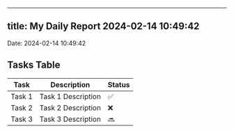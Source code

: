 
---
title: My Daily Report 2024-02-14 10:49:42
---

Date: 2024-02-14 10:49:42

## Tasks Table

| Task | Description | Status |
|------|-------------|--------|
| Task 1 | Task 1 Description | ✅ |
| Task 2 | Task 2 Description | ❌ |
| Task 3 | Task 3 Description | 🔜 |
